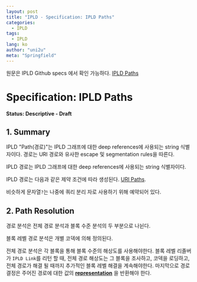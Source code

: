 ```yaml
---
layout: post
title: "IPLD - Specification: IPLD Paths"
categories:
  - IPLD
tags:
  - IPLD
lang: ko
author: "uni2u"
meta: "Springfield"
---
```


원문은 IPLD Github specs 에서 확인 가능하다. [IPLD Paths](https://github.com/ipld/specs/blob/master/data-model-layer/paths.md)

# Specification: IPLD Paths

**Status: Descriptive - Draft**

## 1. Summary

IPLD "Path(경로)"는 IPLD 그래프에 대한 deep references에 사용되는 string 식별자이다. 경로는 URI 경로와 유사한 escape 및 segmentation rules을 따른다.

IPLD 경로는 IPLD 그래프에 대한 deep references에 사용되는 string 식별자이다.

IPLD 경로는 다음과 같은 제약 조건에 따라 생성된다. [URI Paths](https://tools.ietf.org/html/rfc3986#section-3.3).

비슷하게 문자열`?`는 나중에 쿼리 분리 자로 사용하기 위해 예약되어 있다.

## 2. Path Resolution

경로 분석은 전체 경로 분석과 블록 수준 분석의 두 부분으로 나뉜다.

블록 레벨 경로 분석은 개별 코덱에 의해 정의된다.

전체 경로 분석은 각 블록을 통해 블록 수준의 해상도를 사용해야한다. 블록 레벨 리졸버가 `IPLD Link`를 리턴 할 때, 전체 경로 해상도는 그 블록을 조사하고, 코덱을 로딩하고, 전체 경로가 해결 될 때까지 추가적인 블록 레벨 해결을 계속해야한다. 마지막으로 경로 결정은 주어진 경로에 대한 값의 [**representation**]() 을 반환해야 한다.
